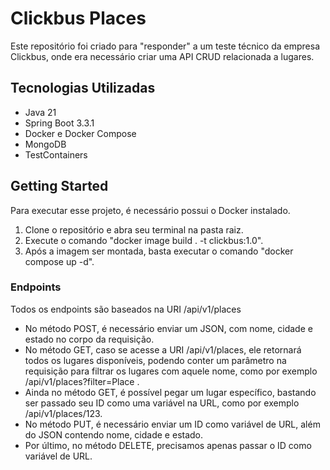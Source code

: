 # Clickbus Places

Este repositório foi criado para "responder" a um teste técnico da empresa Clickbus, onde era necessário criar uma API
CRUD relacionada a lugares.

## Tecnologias Utilizadas

- Java 21
- Spring Boot 3.3.1
- Docker e Docker Compose
- MongoDB
- TestContainers

## Getting Started

Para executar esse projeto, é necessário possui o Docker instalado.

1. Clone o repositório e abra seu terminal na pasta raiz.
2. Execute o comando "docker image build . -t clickbus:1.0".
3. Após a imagem ser montada, basta executar o comando "docker compose up -d".

### Endpoints

Todos os endpoints são baseados na URI /api/v1/places

- No método POST, é necessário enviar um JSON, com nome, cidade e estado no corpo da requisição.
- No método GET, caso se acesse a URI /api/v1/places, ele retornará todos os lugares disponíveis, podendo conter um
  parâmetro na requisição para filtrar os lugares com aquele nome, como por exemplo /api/v1/places?filter=Place .
- Ainda no método GET, é possível pegar um lugar específico, bastando ser passado seu ID como uma variável na URL, como por exemplo /api/v1/places/123.
- No método PUT, é necessário enviar um ID como variável de URL, além do JSON contendo nome, cidade e estado.
- Por último, no método DELETE, precisamos apenas passar o ID como variável de URL.


